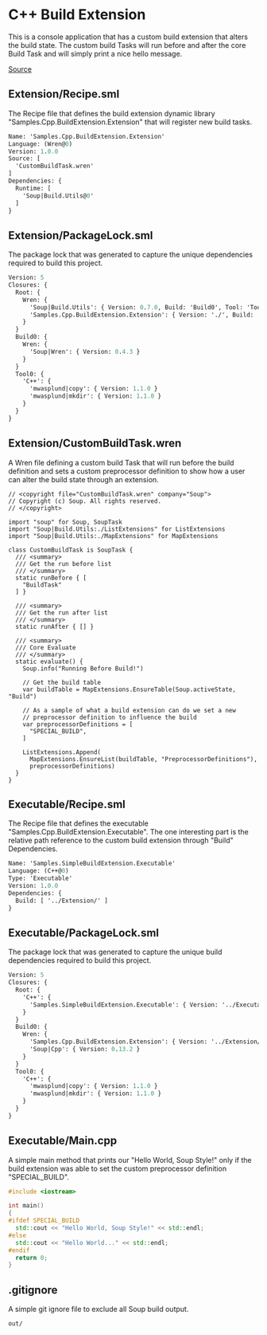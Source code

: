 # C++ Build Extension
This is a console application that has a custom build extension that alters the build state. The custom build Tasks will run before and after the core Build Task and will simply print a nice hello message.

[Source](https://github.com/soup-build/soup/tree/main/Samples/Cpp/BuildExtension)

## Extension/Recipe.sml
The Recipe file that defines the build extension dynamic library "Samples.Cpp.BuildExtension.Extension" that will register new build tasks.
```sml
Name: 'Samples.Cpp.BuildExtension.Extension'
Language: (Wren@0)
Version: 1.0.0
Source: [
  'CustomBuildTask.wren'
]
Dependencies: {
  Runtime: [
    'Soup|Build.Utils@0'
  ]
}
```

## Extension/PackageLock.sml
The package lock that was generated to capture the unique dependencies required to build this project.
```sml
Version: 5
Closures: {
  Root: {
    Wren: {
      'Soup|Build.Utils': { Version: 0.7.0, Build: 'Build0', Tool: 'Tool0' }
      'Samples.Cpp.BuildExtension.Extension': { Version: './', Build: 'Build0', Tool: 'Tool0' }
    }
  }
  Build0: {
    Wren: {
      'Soup|Wren': { Version: 0.4.3 }
    }
  }
  Tool0: {
    'C++': {
      'mwasplund|copy': { Version: 1.1.0 }
      'mwasplund|mkdir': { Version: 1.1.0 }
    }
  }
}
```

## Extension/CustomBuildTask.wren
A Wren file defining a custom build Task that will run before the build definition and sets a custom preprocessor definition to show how a user can alter the build state through an extension.
```wren
// <copyright file="CustomBuildTask.wren" company="Soup">
// Copyright (c) Soup. All rights reserved.
// </copyright>

import "soup" for Soup, SoupTask
import "Soup|Build.Utils:./ListExtensions" for ListExtensions
import "Soup|Build.Utils:./MapExtensions" for MapExtensions

class CustomBuildTask is SoupTask {
  /// <summary>
  /// Get the run before list
  /// </summary>
  static runBefore { [
    "BuildTask"
  ] }

  /// <summary>
  /// Get the run after list
  /// </summary>
  static runAfter { [] }

  /// <summary>
  /// Core Evaluate
  /// </summary>
  static evaluate() {
    Soup.info("Running Before Build!")

    // Get the build table
    var buildTable = MapExtensions.EnsureTable(Soup.activeState, "Build")

    // As a sample of what a build extension can do we set a new
    // preprocessor definition to influence the build
    var preprocessorDefinitions = [
      "SPECIAL_BUILD",
    ]
    
    ListExtensions.Append(
      MapExtensions.EnsureList(buildTable, "PreprocessorDefinitions"),
      preprocessorDefinitions)
  }
}
```

## Executable/Recipe.sml
The Recipe file that defines the executable "Samples.Cpp.BuildExtension.Executable". The one interesting part is the relative path reference to the custom build extension through "Build" Dependencies.
```sml
Name: 'Samples.SimpleBuildExtension.Executable'
Language: (C++@0)
Type: 'Executable'
Version: 1.0.0
Dependencies: {
  Build: [ '../Extension/' ]
}
```

## Executable/PackageLock.sml
The package lock that was generated to capture the unique build dependencies required to build this project.
```sml
Version: 5
Closures: {
  Root: {
    'C++': {
      'Samples.SimpleBuildExtension.Executable': { Version: '../Executable', Build: 'Build0', Tool: 'Tool0' }
    }
  }
  Build0: {
    Wren: {
      'Samples.Cpp.BuildExtension.Extension': { Version: '../Extension/' }
      'Soup|Cpp': { Version: 0.13.2 }
    }
  }
  Tool0: {
    'C++': {
      'mwasplund|copy': { Version: 1.1.0 }
      'mwasplund|mkdir': { Version: 1.1.0 }
    }
  }
}
```

## Executable/Main.cpp
A simple main method that prints our "Hello World, Soup Style!" only if the build extension was able to set the custom preprocessor definition "SPECIAL_BUILD".
```cpp
#include <iostream>

int main()
{
#ifdef SPECIAL_BUILD
  std::cout << "Hello World, Soup Style!" << std::endl;
#else
  std::cout << "Hello World..." << std::endl;
#endif
  return 0;
}
```

## .gitignore
A simple git ignore file to exclude all Soup build output.
```
out/
```
